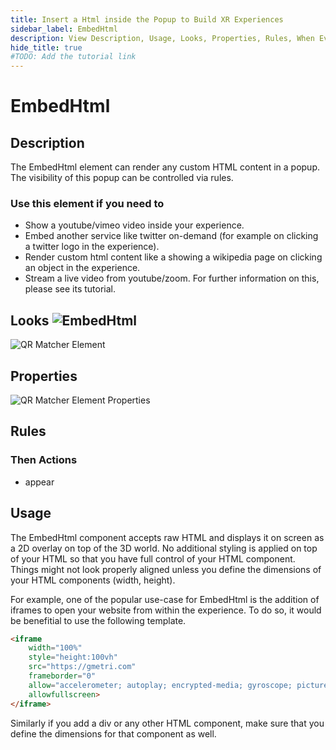 ```yaml
---
title: Insert a Html inside the Popup to Build XR Experiences
sidebar_label: EmbedHtml
description: View Description, Usage, Looks, Properties, Rules, When Events, Then Actions, Compatibility, Tutorials to Insert a QR Code Reader in GMetri XR experiences.
hide_title: true
#TODO: Add the tutorial link
---
```


# EmbedHtml

## Description

The EmbedHtml element can render any custom HTML content in a popup. The visibility of this popup can be controlled via rules.

### Use this element if you need to

* Show a youtube/vimeo video inside your experience.
* Embed another service like twitter on-demand (for example on clicking a twitter logo in the experience).
* Render custom html content like a showing a wikipedia page on clicking an object in the experience.
* Stream a live video from youtube/zoom. For further information on this, please see its tutorial.

## Looks ![EmbedHtml](https://s.vrgmetri.com/gb-web/portal-docs/assets/img/svg/Embed.svg#icon/) 

![QR Matcher Element](https://r.vrgmetri.com/image/q_90/gb-web/portal-docs/assets/img/screenshots/Embed_view.png#boxShadow/)

## Properties

![QR Matcher Element Properties](https://r.vrgmetri.com/image/q_90,w_250/gb-web/portal-docs/assets/img/screenshots/Embed_properties.png.jpg#boxShadow/)

##  Rules

###  Then Actions

- appear

## Usage

The EmbedHtml component accepts raw HTML and displays it on screen as a 2D overlay on top of the 3D world. No additional styling is applied on top of your HTML so that you have full control of your 
HTML component. Things might not look properly aligned unless you define the dimensions of your HTML components (width, height). 

For example, one of the popular use-case for EmbedHtml is the addition of iframes to open your website from within the experience. To do so, it would be benefitial to use the following template.

```html
<iframe 
    width="100%" 
    style="height:100vh" 
    src="https://gmetri.com" 
    frameborder="0"
    allow="accelerometer; autoplay; encrypted-media; gyroscope; picture-in-picture"
    allowfullscreen>
</iframe>
```

Similarly if you add a div or any other HTML component, make sure that you define the dimensions for that component as well.
